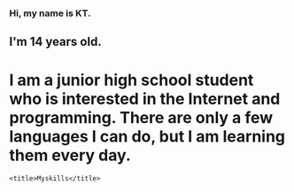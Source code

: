 ### Hi, my name is KT.
## I'm 14 years old.
# I am a junior high school student who is interested in the Internet and programming. There are only a few languages I can do, but I am learning them every day.
```html:title
<title>Myskills</title>  
```

<!--
**KTxXxX0828/KTxXxX0828** is a ✨ _special_ ✨ repository because its `README.md` (this file) appears on your GitHub profile.

Here are some ideas to get you started:

- 🔭 I’m currently working on ...
- 🌱 I’m currently learning ...
- 👯 I’m looking to collaborate on ...
- 🤔 I’m looking for help with ...
- 💬 Ask me about ...
- 📫 How to reach me: ...
- 😄 Pronouns: ...
- ⚡ Fun fact: ...
-->

